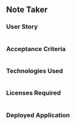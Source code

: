 ## Note Taker

### User Story
```
```

### Acceptance Criteria
```
```

### Technologies Used
```
```

### Licenses Required
```
```

### Deployed Application
```
```
